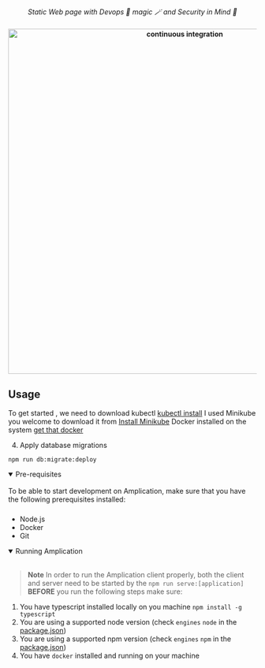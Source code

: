 <p align="center">
  <i align="center">Static Web page with Devops 🦸 magic 🪄 and Security in Mind 🚀</i>
</p>

<h4 align="center">
  <a href="https://github.com/amplication/amplication/actions/workflows/ci.yml">
    <img src="https://wallpapercave.com/uwp/uwp4109137.png" alt="continuous integration" style="height: 700px;">
  </a>
</h4>

## Usage 
To get started , we need to download kubectl [kubectl install]([https://app.amplication.com](https://kubernetes.io/docs/tasks/tools/install-kubectl-linux/)https://kubernetes.io/docs/tasks/tools/install-kubectl-linux/)
I used Minikube you welcome to download it from [Install Minikube](https://minikube.sigs.k8s.io/docs/start/)
Docker installed on the system [get that docker](https://docs.docker.com/get-docker/)




4. Apply database migrations
```shell
npm run db:migrate:deploy
```


<details open>
<summary>
Pre-requisites
</summary> <br />
To be able to start development on Amplication, make sure that you have the following prerequisites installed:

###

- Node.js
- Docker
- Git
</details>

<details open>
<summary>
Running Amplication
</summary> <br />

> **Note**
> In order to run the Amplication client properly, both the client and server need to be started by the `npm run serve:[application]`
**BEFORE** you run the following steps make sure:
1. You have typescript installed locally on you machine ```npm install -g typescript```
2. You are using a supported node version (check `engines` `node` in the [package.json](./package.json))
3. You are using a supported npm version (check `engines` `npm` in the [package.json](./package.json))
4. You have `docker` installed and running on your machine
 

